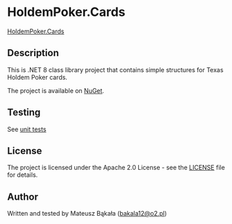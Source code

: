 # HoldemPoker.Cards
[HoldemPoker.Cards](https://github.com/bakala12/HoldemPoker.Cards)

## Description
This is .NET 8 class library project that contains simple structures for Texas Holdem Poker cards.

The project is available on [NuGet](https://www.nuget.org/packages/HoldemPoker.Cards/).

## Testing
See [unit tests](HoldemPoker.Cards.Tests)

## License
The project is licensed under the Apache 2.0 License - see the [LICENSE](LICENSE) file for details.

## Author
Written and tested by Mateusz Bąkała (bakala12@o2.pl)
